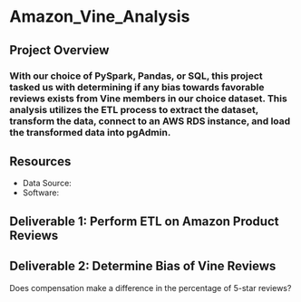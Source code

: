 # Amazon_Vine_Analysis

## Project Overview
### With our choice of PySpark, Pandas, or SQL, this project tasked us with determining if any bias towards favorable reviews exists from Vine members in our choice dataset. This analysis utilizes the ETL process to extract the dataset, transform the data, connect to an AWS RDS instance, and load the transformed data into pgAdmin. 

## Resources
- Data Source:
- Software: 

## Deliverable 1: Perform ETL on Amazon Product Reviews

## Deliverable 2: Determine Bias of Vine Reviews
Does compensation make a difference in the percentage of 5-star reviews?
